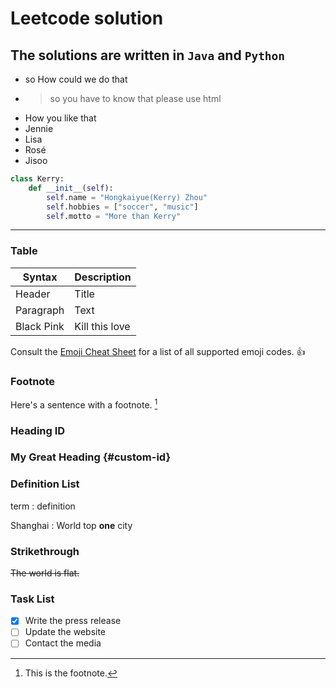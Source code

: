 # Leetcode solution

## The solutions are written in `Java` and `Python`


- so How could we do that
- > so you have to know that please use html
- How you like that
- Jennie
- Lisa
- Rosé
- Jisoo



```python
class Kerry:
    def __init__(self):
        self.name = "Hongkaiyue(Kerry) Zhou"
        self.hobbies = ["soccer", "music"]
        self.motto = "More than Kerry"
```

    
---
### Table

| **Syntax** | **Description** |
| ---------- | ----------- |
| Header | Title |
| Paragraph | Text |
| Black Pink | Kill this love |

Consult the [Emoji Cheat Sheet](https://www.emojicopy.com) for a list of all supported emoji codes. :thumbsup:
### Footnote

Here's a sentence with a footnote. [^1]

[^1]: This is the footnote.

### Heading ID

### My Great Heading {#custom-id}

### Definition List

term
: definition

Shanghai
: World top **one** city

### Strikethrough

~~The world is flat.~~

### Task List

- [x] Write the press release
- [ ] Update the website
- [ ] Contact the media
